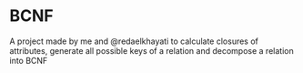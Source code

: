 # BCNF
A project made by me and @redaelkhayati to calculate closures of attributes, generate all possible keys of a relation and decompose a relation into BCNF
